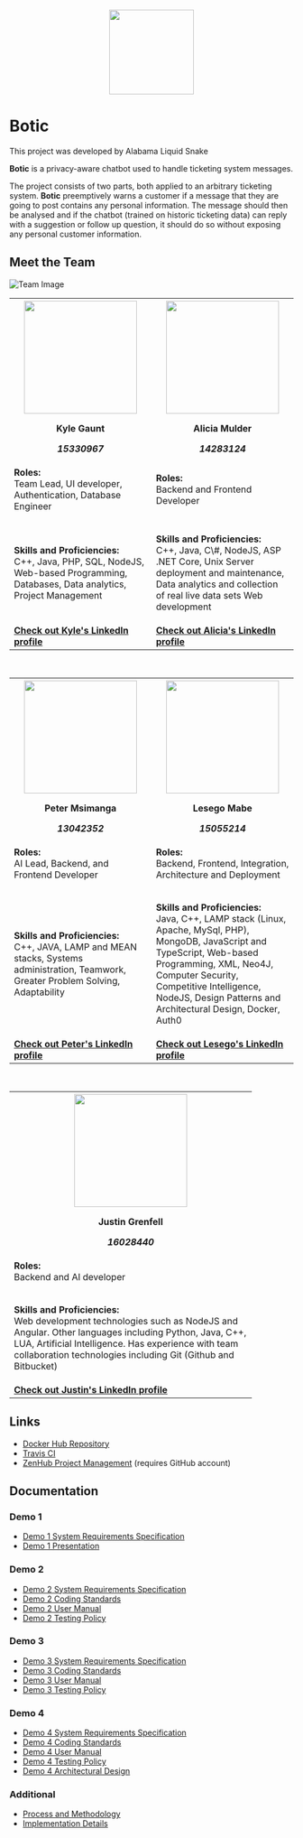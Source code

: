 ```
```
<div align="center"><img src="https://cos301-2019-se.github.io/Botic/images/Logo2.png" width="150"></div>

# Botic

This project was developed by Alabama Liquid Snake

**Botic** is a privacy-aware chatbot used to handle ticketing system messages.

The project consists of two parts, both applied to an arbitrary ticketing system. **Botic** preemptively warns a customer if a message that they are going to post contains any personal information. The message should then be analysed and if the chatbot (trained on historic ticketing data) can reply with a suggestion or follow up question, it should do so without exposing any personal customer information.

<!--## Live Demo
1. In your browser, open: https://botic-frontend.herokuapp.com
2. Type your message in the open chatbot, include personal information.
3. Observe as the information is highlighted according to how serve it is.
4. Click send to see the Chatbot's response.-->

## Meet the Team
![Team Image](https://i.imgur.com/9otROBF.jpg)
<div width="100%">
	<table>
	<col width="50%">
		<tr>
			<th><img src="https://cos301-2019-se.github.io/Botic//images/Kyle.PNG" height="200px"><p>Kyle Gaunt</p><i>15330967</i></th>
			<th><img src="https://cos301-2019-se.github.io/Botic//images/Alicia.PNG" height="200px"><p>Alicia Mulder</p><i>14283124</i></th>
		</tr>
		<tr>
			<td><p><b>Roles: </b><br>Team Lead, UI developer, Authentication, Database Engineer</p></td>
			<td><p><b>Roles: </b><br>Backend and Frontend Developer</p></td>
		</tr>
		<tr>
			<td><p><b>Skills and Proficiencies: </b><br>C++, Java, PHP, SQL, NodeJS, Web-based Programming, Databases, Data analytics, Project Management</p></td>
			<td><p><b>Skills and Proficiencies: </b><br>C++, Java, C\#, NodeJS, ASP .NET Core, Unix Server deployment and maintenance, Data analytics and collection of real live data sets Web development</p></td>
		</tr>
		<tr>
			<td><a href="https://www.linkedin.com/in/kvgaunt" target="_blank"><b>Check out Kyle's LinkedIn profile</a></td>
			<td><a href="https://www.linkedin.com/in/alicia-mulder-85019b184" target="_blank"><b>Check out Alicia's LinkedIn profile</a></td>
				</form>
		</tr>
   </table>
</div>

<br>
<div width="100%">
	<table>
	<col width="50%">
		<tr>
			<th><img src="https://cos301-2019-se.github.io/Botic//images/Peter.PNG" height="200px"><p>Peter Msimanga</p><i>13042352</i></th>
			<th><img src="https://cos301-2019-se.github.io/Botic//images/Lesego.PNG" height="200px"><p>Lesego Mabe</p><i>15055214</i></th>
		</tr>
		<tr>
			<td><p><b>Roles: </b><br>AI Lead, Backend, and Frontend Developer</p></td>
			<td><p><b>Roles: </b><br>Backend, Frontend, Integration, Architecture and Deployment</p></td>
		</tr>
		<tr>
			<td><p><b>Skills and Proficiencies: </b><br>C++, JAVA, LAMP and MEAN stacks, Systems administration, Teamwork, Greater Problem Solving, Adaptability</p></td>
			<td><p><b>Skills and Proficiencies: </b><br>Java, C++, LAMP stack (Linux, Apache, MySql, PHP), MongoDB, JavaScript and TypeScript, Web-based Programming, XML, Neo4J, Computer Security, Competitive Intelligence, NodeJS, Design Patterns and Architectural Design, Docker, Auth0</p></td>
		</tr>
		<tr>
			<td><a href="https://www.linkedin.com/in/peter-msimanga-b82098182" target="_blank"><b>Check out Peter's LinkedIn profile</a></td>
			<td><a href="https://www.linkedin.com/in/lesegogomolemo" target="_blank"><b>Check out Lesego's LinkedIn profile</a></td>
				</form>
		</tr>
   </table>
</div>
<br>
<div width="50%">
	<table>
	<col width="430px%">
		<tr>
			<th><img src="https://cos301-2019-se.github.io/Botic//images/Justin.PNG" height="200px"><p>Justin Grenfell</p><i>16028440</i></th>
		</tr>
		<tr>
			<td><p><b>Roles: </b><br>Backend and AI developer</p></td>
		</tr>
		<tr>
			<td><p><b>Skills and Proficiencies: </b><br>Web development technologies such as NodeJS and Angular. Other languages including Python, Java, C++, LUA, Artificial Intelligence. Has experience with team collaboration technologies including Git (Github and Bitbucket)</p></td>
		</tr>
		<tr>
			<td><a href="https://www.linkedin.com/in/justin-grenfell-7b6b6915b" target="_blank"><b>Check out Justin's LinkedIn profile</a></td>
				</form>
		</tr>
   </table>
</div>


## Links
- <a href="https://hub.docker.com/r/alabamaliquidservices/botic" target="_blank">Docker Hub Repository</a>
- <a href="https://travis-ci.com/cos301-2019-se/Botic" target="_blank">Travis CI</a>
- <a href="https://app.zenhub.com/workspaces/botic-5cc1a7ea036c7737a1fc9673/board?repos=182156004" target="_blank">ZenHub Project Management</a> (requires GitHub account)

## Documentation

### Demo 1
  - [Demo 1 System Requirements Specification](https://drive.google.com/file/d/1KzBehg391ZpyGEqGbdeUu98ax0Qbnpo-/view?usp=sharing)
  - [Demo 1 Presentation](https://drive.google.com/file/d/1dS4J__vxCp_sp6yDoKDhxq7MSAVnprEf/view)

### Demo 2
  - [Demo 2 System Requirements Specification](https://cos301-2019-se.github.io/Botic/compiled/Botic_SRS_v2.pdf)
  - [Demo 2 Coding Standards](https://cos301-2019-se.github.io/Botic/compiled/Coding_Standards_v1.pdf)
  - [Demo 2 User Manual](https://cos301-2019-se.github.io/Botic/compiled/User_Manual_v1.pdf)
  - [Demo 2 Testing Policy](https://cos301-2019-se.github.io/Botic/compiled/Testing_Policy_v1.pdf)

### Demo 3
  - [Demo 3 System Requirements Specification](https://cos301-2019-se.github.io/Botic/compiled/Botic_SRS_v3.pdf)
  - [Demo 3 Coding Standards](https://cos301-2019-se.github.io/Botic/compiled/Coding_Standards_v2.pdf)
  - [Demo 3 User Manual](https://cos301-2019-se.github.io/Botic/compiled/User_Manual_v2.pdf)
  - [Demo 3 Testing Policy](https://cos301-2019-se.github.io/Botic/compiled/Testing_Policy_v2.pdf)

### Demo 4
  - [Demo 4 System Requirements Specification](https://cos301-2019-se.github.io/Botic/compiled/Botic_SRS_v4.pdf)
  - [Demo 4 Coding Standards](https://cos301-2019-se.github.io/Botic/compiled/Coding_Standards_v3.pdf)
  - [Demo 4 User Manual](https://cos301-2019-se.github.io/Botic/compiled/User_Manual_v3.pdf)
  - [Demo 4 Testing Policy](https://cos301-2019-se.github.io/Botic/compiled/Testing_Policy_v3.pdf)
  - [Demo 4 Architectural Design](https://cos301-2019-se.github.io/Botic/compiled/Architecture_and_Deployment_Diagrams.pdf)

### Additional
  - [Process and Methodology](https://cos301-2019-se.github.io/Botic/compiled/Process_and_Methodology.pdf)
  - [Implementation Details](https://cos301-2019-se.github.io/Botic/compiled/Implementation.pdf)
</body>

